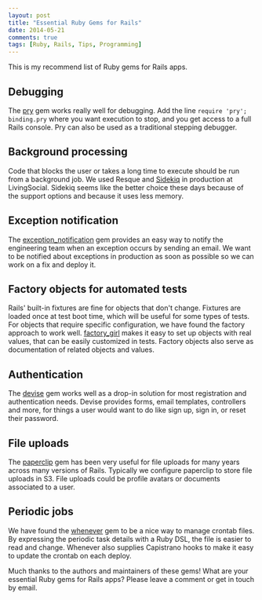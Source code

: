 ```yaml
---
layout: post
title: "Essential Ruby Gems for Rails"
date: 2014-05-21
comments: true
tags: [Ruby, Rails, Tips, Programming]
---
```


This is my recommend list of Ruby gems for Rails apps.

## Debugging
The [pry](https://github.com/pry/pry) gem works really well for debugging. Add the line `require 'pry'; binding.pry` where you want execution to stop, and you get access to a full Rails console. Pry can also be used as a traditional stepping debugger.

## Background processing
Code that blocks the user or takes a long time to execute should be run from a background job. We used Resque and [Sidekiq](https://github.com/mperham/sidekiq) in production at LivingSocial. Sidekiq seems like the better choice these days because of the support options and because it uses less memory.

## Exception notification
The [exception_notification](https://github.com/rails/exception_notification) gem provides an easy way to notify the engineering team when an exception occurs by sending an email. We want to be notified about exceptions in production as soon as possible so we can work on a fix and deploy it.

## Factory objects for automated tests
Rails' built-in fixtures are fine for objects that don't change. Fixtures are loaded once at test boot time, which will be useful for some types of tests. For objects that require specific configuration, we have found the factory approach to work well. [factory_girl](https://github.com/thoughtbot/factory_girl) makes it easy to set up objects with real values, that can be easily customized in tests. Factory objects also serve as documentation of related objects and values.

## Authentication
The [devise](https://github.com/plataformatec/devise) gem works well as a drop-in solution for most registration and authentication needs. Devise provides forms, email templates, controllers and more, for things a user would want to do like sign up, sign in, or reset their password.

## File uploads
The [paperclip](https://github.com/thoughtbot/paperclip) gem has been very useful for file uploads for many years across many versions of Rails. Typically we configure paperclip to store file uploads in S3. File uploads could be profile avatars or documents associated to a user.

## Periodic jobs
We have found the [whenever](https://github.com/javan/whenever) gem to be a nice way to manage crontab files. By expressing the periodic task details with a Ruby DSL, the file is easier to read and change. Whenever also supplies Capistrano hooks to make it easy to update the crontab on each deploy.

Much thanks to the authors and maintainers of these gems! What are your essential Ruby gems for Rails apps? Please leave a comment or get in touch by email.
